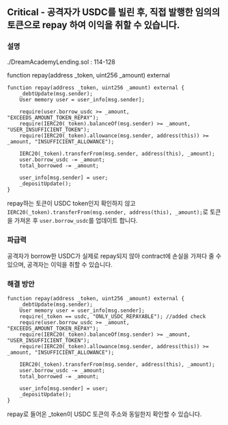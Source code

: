 ## Critical - 공격자가 USDC를 빌린 후, 직접 발행한 임의의 토큰으로 repay 하여 이익을 취할 수 있습니다.

### 설명

./DreamAcademyLending.sol : 114-128

function repay(address _token, uint256 _amount) external

```solidity
function repay(address _token, uint256 _amount) external {
    _debtUpdate(msg.sender);
    User memory user = user_info[msg.sender];

    require(user.borrow_usdc >= _amount, "EXCEEDS_AMOUNT_TOKEN_REPAY");
    require(IERC20(_token).balanceOf(msg.sender) >= _amount, "USER_INSUFFICIENT_TOKEN");
    require(IERC20(_token).allowance(msg.sender, address(this)) >= _amount, "INSUFFICIENT_ALLOWANCE");
    
    IERC20(_token).transferFrom(msg.sender, address(this), _amount);
    user.borrow_usdc -= _amount;
    total_borrowed -= _amount;

    user_info[msg.sender] = user;
    _depositUpdate();
}
```
repay하는 토큰이 USDC token인지 확인하지 않고 `IERC20(_token).transferFrom(msg.sender, address(this), _amount);`로 토큰을 가져온 후 `user.borrow_usdc`를 업데이트 합니다.

### 파급력
공격자가 borrow한 USDC가 실제로 repay되지 않아 contract에 손실을 가져다 줄 수 있으며, 공격자는 이익을 취할 수 있습니다.

### 해결 방안
```solidity
function repay(address _token, uint256 _amount) external {
    _debtUpdate(msg.sender);
    User memory user = user_info[msg.sender];
    require(_token == usdc, "ONLY_USDC_REPAYABLE"); //added check
    require(user.borrow_usdc >= _amount, "EXCEEDS_AMOUNT_TOKEN_REPAY");
    require(IERC20(_token).balanceOf(msg.sender) >= _amount, "USER_INSUFFICIENT_TOKEN");
    require(IERC20(_token).allowance(msg.sender, address(this)) >= _amount, "INSUFFICIENT_ALLOWANCE");
    
    IERC20(_token).transferFrom(msg.sender, address(this), _amount);
    user.borrow_usdc -= _amount;
    total_borrowed -= _amount;

    user_info[msg.sender] = user;
    _depositUpdate();
}
```
repay로 들어온 _token이 USDC 토큰의 주소와 동일한지 확인할 수 있습니다.

